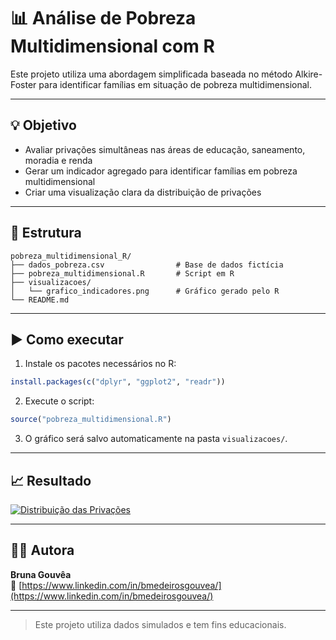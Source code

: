 # 📊 Análise de Pobreza Multidimensional com R

Este projeto utiliza uma abordagem simplificada baseada no método Alkire-Foster para identificar famílias em situação de pobreza multidimensional.

---

## 💡 Objetivo

- Avaliar privações simultâneas nas áreas de educação, saneamento, moradia e renda
- Gerar um indicador agregado para identificar famílias em pobreza multidimensional
- Criar uma visualização clara da distribuição de privações

---

## 📁 Estrutura

```
pobreza_multidimensional_R/
├── dados_pobreza.csv                # Base de dados fictícia
├── pobreza_multidimensional.R       # Script em R
├── visualizacoes/
│   └── grafico_indicadores.png      # Gráfico gerado pelo R
└── README.md
```

---

## ▶️ Como executar

1. Instale os pacotes necessários no R:

```r
install.packages(c("dplyr", "ggplot2", "readr"))
```

2. Execute o script:

```r
source("pobreza_multidimensional.R")
```

3. O gráfico será salvo automaticamente na pasta `visualizacoes/`.

---

## 📈 Resultado

[![Distribuição das Privações](visualizacoes/grafico_indicadores.png)](visualizacoes/grafico_indicadores.png)





---

## 🙋‍♀️ Autora

**Bruna Gouvêa**  
🔗 [https://www.linkedin.com/in/bmedeirosgouvea/](https://www.linkedin.com/in/bmedeirosgouvea/)

---

> Este projeto utiliza dados simulados e tem fins educacionais.
